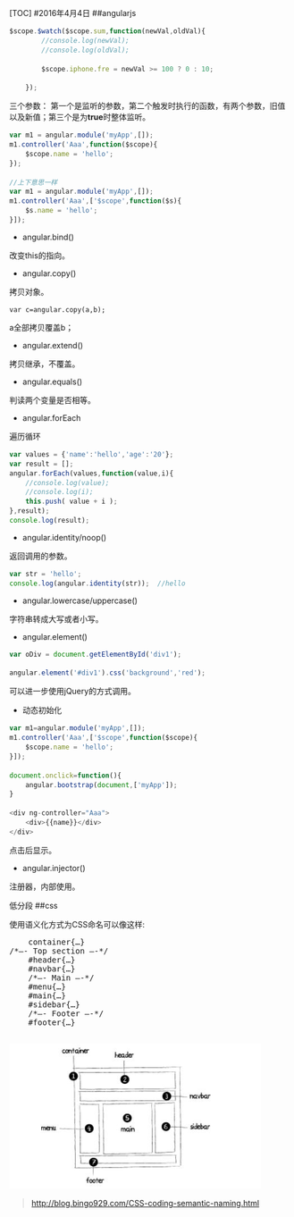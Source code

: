 [TOC]
#2016年4月4日
##angularjs

```js
$scope.$watch($scope.sum,function(newVal,oldVal){
        //console.log(newVal);
        //console.log(oldVal);
        
        $scope.iphone.fre = newVal >= 100 ? 0 : 10;
        
    });
```

三个参数：
第一个是监听的参数，第二个触发时执行的函数，有两个参数，旧值以及新值；第三个是为**true**时整体监听。

```js
var m1 = angular.module('myApp',[]);
m1.controller('Aaa',function($scope){
    $scope.name = 'hello';
});

//上下意思一样
var m1 = angular.module('myApp',[]);
m1.controller('Aaa',['$scope',function($s){
    $s.name = 'hello';
}]);
```

 - angular.bind()

改变this的指向。

 - angular.copy()

拷贝对象。

    var c=angular.copy(a,b);

a全部拷贝覆盖b；

 - angular.extend()

拷贝继承，不覆盖。

 - angular.equals()

判读两个变量是否相等。

 - angular.forEach

遍历循环

```js
var values = {'name':'hello','age':'20'};
var result = [];
angular.forEach(values,function(value,i){
    //console.log(value);
    //console.log(i);
    this.push( value + i );
},result);
console.log(result);
```

 - angular.identity/noop()

返回调用的参数。

```js
var str = 'hello';
console.log(angular.identity(str));  //hello
```

 - angular.lowercase/uppercase()

字符串转成大写或者小写。

 - angular.element()

```js
var oDiv = document.getElementById('div1');

angular.element('#div1').css('background','red');
```

可以进一步使用jQuery的方式调用。

 - 动态初始化

```js
var m1=angular.module('myApp',[]);
m1.controller('Aaa',['$scope',function($scope){
    $scope.name = 'hello';
}]);

document.onclick=function(){
    angular.bootstrap(document,['myApp']);
}

<div ng-controller="Aaa">
    <div>{{name}}</div>
</div>
```

点击后显示。

 - angular.injector()

注册器，内部使用。

低分段
##css

使用语义化方式为CSS命名可以像这样:

<pre>
    container{…}
/*—- Top section —-*/
    #header{…}
    #navbar{…}
    /*—- Main —-*/
    #menu{…}
    #main{…}
    #sidebar{…}
    /*—- Footer —-*/
    #footer{…}

</pre>

![](img/css-01.jpg)

>http://blog.bingo929.com/CSS-coding-semantic-naming.html